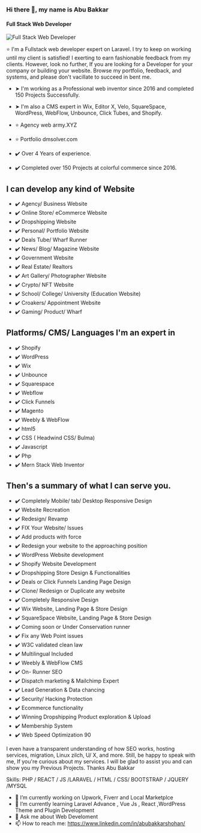 ### Hi there 👋, my name is Abu Bakkar
#### Full Stack Web Developer
![Full Stack Web Developer](https://scontent.fdac23-1.fna.fbcdn.net/v/t39.30808-6/316096940_575534134587089_9104687139231206539_n.png?stp=dst-png_s960x960&_nc_cat=108&ccb=1-7&_nc_sid=e3f864&_nc_ohc=y8q0x6OhR7wAX-77r7T&tn=kG6pHXfbupHTMOnL&_nc_ht=scontent.fdac23-1.fna&oh=00_AfCBWL7dbsR-HTTO-_uixVGIqWxFnfeMNspLTWNXk3MJow&oe=637F0647)

⭐ I'm a Fullstack web developer expert on Laravel. I try to keep on working until my client is satisfied! I exerting to earn fashionable feedback from my clients. However, look no further, If you are looking for a Developer for your company or building your website. Browse my portfolio, feedback, and systems, and please don't vacillate to succeed in bent me.
* ➤ I'm working as a Professional web inventor since 2016 and completed 150 Projects Successfully.
* ➤ I'm also a CMS expert in Wix, Editor X, Velo, SquareSpace, WordPress, WebFlow, Unbounce, Click Tubes, and Shopify. 

* ⭐ Agency web army.XYZ
* ⭐ Portfolio dmsolver.com
* ✔️ Over 4 Years of experience.
* ✔️ Completed over 150 Projects at colorful commerce since 2016.


I can develop any kind of Website
----------------------------------------------
* ✔️ Agency/ Business Website
* ✔️ Online Store/ eCommerce Website
* ✔️ Dropshipping Website
* ✔️ Personal/ Portfolio Website
* ✔️ Deals Tube/ Wharf Runner
* ✔️ News/ Blog/ Magazine Website
* ✔️ Government Website
* ✔️ Real Estate/ Realtors
* ✔️ Art Gallery/ Photographer Website
* ✔️ Crypto/ NFT Website
* ✔️ School/ College/ University (Education Website)
* ✔️ Croakers/ Appointment Website
* ✔️ Gaming/ Product/ Wharf

Platforms/ CMS/ Languages I'm an expert in
---------------------------------------------------
* ✔️ Shopify
* ✔️ WordPress
* ✔️ Wix
* ✔️ Unbounce
* ✔️ Squarespace
* ✔️ Webflow
* ✔️ Click Funnels
* ✔️ Magento
* ✔️ Weebly & WebFlow
* ✔️ html5
* ✔️ CSS ( Headwind CSS/ Bulma)
* ✔️ Javascript
* ✔️ Php
* ✔️ Mern Stack Web Inventor


Then's a summary of what I can serve you.
------------------------------------------------------
* ✔️ Completely Mobile/ tab/ Desktop Responsive Design
* ✔️ Website Recreation
* ✔️ Redesign/ Revamp
* ✔️ FIX Your Website/ Issues
* ✔️ Add products with force
* ✔️ Redesign your website to the approaching position
* ✔️ WordPress Website development
* ✔️ Shopify Website Development
* ✔️ Dropshipping Store Design & Functionalities
* ✔️ Deals or Click Funnels Landing Page Design
* ✔️ Clone/ Redesign or Duplicate any website
* ✔️ Completely Responsive Design
* ✔️ Wix Website, Landing Page & Store Design
* ✔️ SquareSpace Website, Landing Page & Store Design
* ✔️ Coming soon or Under Conservation runner
* ✔️ Fix any Web Point issues
* ✔️ W3C validated clean law
* ✔️ Multilingual Included
* ✔️ Weebly & WebFlow CMS
* ✔️ On- Runner SEO
* ✔️ Dispatch marketing & Mailchimp Expert
* ✔️ Lead Generation & Data chancing
* ✔️ Security/ Hacking Protection
* ✔️ Ecommerce functionality
* ✔️ Winning Dropshipping Product exploration & Upload
* ✔️ Membership System
* ✔️ Web Speed Optimization 90

I even have a transparent understanding of how SEO works, hosting services, migration, Linux zilch, U/ X, and more.
Still, be happy to speak with me, If you're curious about my services. I will be glad to assist you and can show you my Previous Projects.
Thanks
Abu Bakkar 

Skills: PHP / REACT / JS /LARAVEL / HTML / CSS/ BOOTSTRAP / JQUERY /MYSQL

- 🔭 I’m currently working on Upwork, Fiverr and Local Marketplce 
- 🌱 I’m currently learning Laravel Advance , Vue Js , React ,WordPress Theme and Plugin Development 
- 💬 Ask me about Web Develoment 
- 📫 How to reach me: https://www.linkedin.com/in/abubakkarshohan/ 




